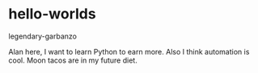 # hello-worlds
legendary-garbanzo

Alan here, I want to learn Python to earn more. Also I think automation is cool.
Moon tacos are in my future diet.

